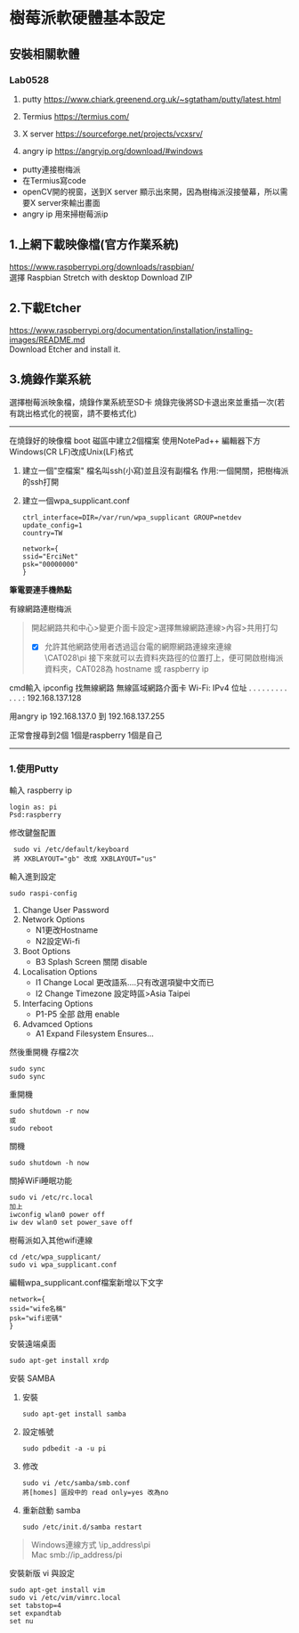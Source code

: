 # 樹莓派軟硬體基本設定
## 安裝相關軟體
### Lab0528  
1. putty
   https://www.chiark.greenend.org.uk/~sgtatham/putty/latest.html
   
2. Termius
   https://termius.com/

3. X server
   https://sourceforge.net/projects/vcxsrv/
4. angry ip
   https://angryip.org/download/#windows

* putty連接樹梅派
* 在Termius寫code  
* openCV開的視窗，送到X server 顯示出來開，因為樹梅派沒接螢幕，所以需要X server來輸出畫面  
* angry ip 用來掃樹莓派ip    

## 1.上網下載映像檔(官方作業系統)
   https://www.raspberrypi.org/downloads/raspbian/  
   選擇 Raspbian Stretch with desktop Download ZIP


## 2.下載Etcher 
   https://www.raspberrypi.org/documentation/installation/installing-images/README.md  
   Download Etcher and install it.
    
    
## 3.燒錄作業系統
   選擇樹莓派映象檔，燒錄作業系統至SD卡
   燒錄完後將SD卡退出來並重插一次(若有跳出格式化的視窗，請不要格式化)
   
***
    
在燒錄好的映像檔 boot 磁區中建立2個檔案  使用NotePad++  編輯器下方Windows(CR LF)改成Unix(LF)格式

1. 建立一個"空檔案" 檔名叫ssh(小寫)並且沒有副檔名
   作用:一個開關，把樹梅派的ssh打開

2. 建立一個wpa_supplicant.conf

       ctrl_interface=DIR=/var/run/wpa_supplicant GROUP=netdev
       update_config=1
       country=TW
       
       network={
       ssid="ErciNet"
       psk="00000000"
       }

**筆電要連手機熱點**

有線網路連樹梅派 


> 開起網路共和中心>變更介面卡設定>選擇無線網路連線>內容>共用打勾
> - [x] 允許其他網路使用者透過這台電的網際網路連線來連線  
> \\CAT028\pi  接下來就可以去資料夾路徑的位置打上，便可開啟樹梅派資料夾，CAT028為 hostname 或 raspberry  ip 

cmd輸入 ipconfig 找無線網路
無線區域網路介面卡 Wi-Fi:
IPv4 位址 . . . . . . . . . . . . : 192.168.137.128

用angry ip 192.168.137.0  到 192.168.137.255
   
正常會搜尋到2個 1個是raspberry 1個是自己   
*** 
### 1.使用Putty 
輸入 raspberry ip 

    login as: pi
    Psd:raspberry
修改鍵盤配置  

     sudo vi /etc/default/keyboard
     將 XKBLAYOUT="gb" 改成 XKBLAYOUT="us"
   
輸入進到設定

    sudo raspi-config
1. Change User Password
2. Network Options 
   * N1更改Hostname
   * N2設定Wi-fi
3. Boot Options
   * B3 Splash Screen 關閉 disable
4. Localisation Options
   * I1 Change Local 更改語系....只有改選項變中文而已
   * I2 Change Timezone 設定時區>Asia Taipei
5. Interfacing Options
   * P1-P5 全部 啟用 enable 
7. Advamced Options
   * A1 Expand Filesystem Ensures...

然後重開機
存檔2次  

    sudo sync
    sudo sync
    
重開機  

    sudo shutdown -r now
    或
    sudo reboot
    
關機  

    sudo shutdown -h now
    
關掉WiFi睡眠功能  

    sudo vi /etc/rc.local
    加上
    iwconfig wlan0 power off
    iw dev wlan0 set power_save off

樹莓派如入其他wifi連線

    cd /etc/wpa_supplicant/
    sudo vi wpa_supplicant.conf
    
編輯wpa_supplicant.conf檔案新增以下文字

    network={
    ssid="wife名稱"
    psk="wifi密碼"
    }
    
安裝遠端桌面

    sudo apt-get install xrdp
   
安裝 SAMBA

1. 安裝

       sudo apt-get install samba
       
2. 設定帳號

       sudo pdbedit -a -u pi
3. 修改

       sudo vi /etc/samba/smb.conf
       將[homes] 區段中的 read only=yes 改為no
       
4. 重新啟動 samba

       sudo /etc/init.d/samba restart
       
>  Windows連線方式 \\ip_address\pi  
>  Mac smb://ip_address/pi

安裝新版 vi 與設定

    sudo apt-get install vim
    sudo vi /etc/vim/vimrc.local
    set tabstop=4
    set expandtab
    set nu





    
     
        
    
    
    
